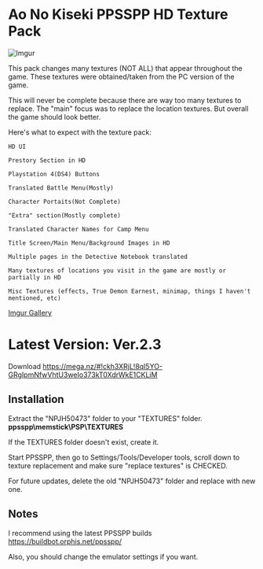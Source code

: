 # Ao No Kiseki PPSSPP HD Texture Pack
![Imgur](https://i.imgur.com/8qzQIi6.png)

This pack changes many textures (NOT ALL) that appear throughout the game. These textures were obtained/taken from the PC version of the game.

This will never be complete because there are way too many textures to replace. The "main" focus was to replace the location textures. But overall the game should look better.

Here's what to expect with the texture pack:
```
HD UI

Prestory Section in HD

Playstation 4(DS4) Buttons

Translated Battle Menu(Mostly)

Character Portaits(Not Complete)

"Extra" section(Mostly complete)

Translated Character Names for Camp Menu

Title Screen/Main Menu/Background Images in HD

Multiple pages in the Detective Notebook translated

Many textures of locations you visit in the game are mostly or partially in HD

Misc Textures (effects, True Demon Earnest, minimap, things I haven't mentioned, etc)
```
[Imgur Gallery](https://imgur.com/a/hNzzp)

# Latest Version: Ver.2.3
Download https://mega.nz/#!ckh3XRjL!8qI5YO-GRgIpmNfwVhtU3weIo373kT0XdrWkE1CKLiM


## Installation
Extract the "NPJH50473" folder to your "TEXTURES" folder. **ppsspp\memstick\PSP\TEXTURES**

If the TEXTURES folder doesn't exist, create it.

Start PPSSPP, then go to Settings/Tools/Developer tools, scroll down to texture replacement and make sure "replace textures" is CHECKED.

For future updates, delete the old "NPJH50473" folder and replace with new one.


## Notes
I recommend using the latest PPSSPP builds https://buildbot.orphis.net/ppsspp/

Also, you should change the emulator settings if you want.
